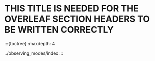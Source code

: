 
# THIS TITLE IS NEEDED FOR THE OVERLEAF SECTION HEADERS TO BE WRITTEN CORRECTLY

:::{toctree}
:maxdepth: 4

../observing_modes/index
:::
